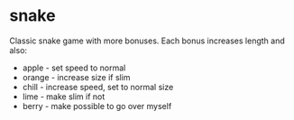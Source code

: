 # snake

Classic snake game with more bonuses.
Each bonus increases length and also:
- apple - set speed to normal
- orange - increase size if slim
- chill - increase speed, set to normal size
- lime - make slim if not
- berry - make possible to go over myself
